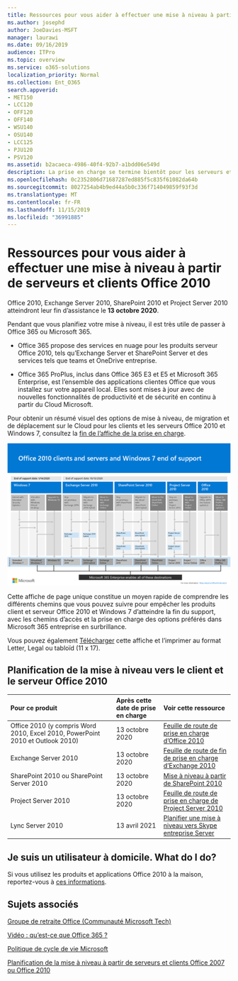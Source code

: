 ```yaml
---
title: Ressources pour vous aider à effectuer une mise à niveau à partir de serveurs et clients Office 2010
ms.author: josephd
author: JoeDavies-MSFT
manager: laurawi
ms.date: 09/16/2019
audience: ITPro
ms.topic: overview
ms.service: o365-solutions
localization_priority: Normal
ms.collection: Ent_O365
search.appverid:
- MET150
- LCC120
- OFF120
- OFF140
- WSU140
- OSU140
- LCC125
- PJU120
- PSV120
ms.assetid: b2acaeca-4986-40f4-92b7-a1bdd06e549d
description: La prise en charge se termine bientôt pour les serveurs et les applications clientes Office 2010, et les accords de support personnalisés ne sont pas disponibles. Utilisez cet article pour commencer à planifier votre mise à niveau maintenant.
ms.openlocfilehash: 0c2352806d71687287ed885f5c835f61082da64b
ms.sourcegitcommit: 8027254ab4b9ed44a5b0c336f714049859f93f3d
ms.translationtype: MT
ms.contentlocale: fr-FR
ms.lasthandoff: 11/15/2019
ms.locfileid: "36991885"
---
```

# <a name="resources-to-help-you-upgrade-from-office-2010-servers-and-clients"></a>Ressources pour vous aider à effectuer une mise à niveau à partir de serveurs et clients Office 2010

Office 2010, Exchange Server 2010, SharePoint 2010 et Project Server 2010 atteindront leur fin d’assistance le **13 octobre 2020**. 

Pendant que vous planifiez votre mise à niveau, il est très utile de passer à Office 365 ou Microsoft 365. 

- Office 365 propose des services en nuage pour les produits serveur Office 2010, tels qu’Exchange Server et SharePoint Server et des services tels que teams et OneDrive entreprise. 

- Office 365 ProPlus, inclus dans Office 365 E3 et E5 et Microsoft 365 Enterprise, est l’ensemble des applications clientes Office que vous installez sur votre appareil local. Elles sont mises à jour avec de nouvelles fonctionnalités de productivité et de sécurité en continu à partir du Cloud Microsoft.

Pour obtenir un résumé visuel des options de mise à niveau, de migration et de déplacement sur le Cloud pour les clients et les serveurs Office 2010 et Windows 7, consultez la [fin de l’affiche de la prise en charge](./media/upgrade-from-office-2010-servers-and-products/Office2010Windows7EndOfSupport.pdf).

![](./media/upgrade-from-office-2010-servers-and-products/office2010-windows7-end-of-support.png)

Cette affiche de page unique constitue un moyen rapide de comprendre les différents chemins que vous pouvez suivre pour empêcher les produits client et serveur Office 2010 et Windows 7 d’atteindre la fin du support, avec les chemins d’accès et la prise en charge des options préférés dans Microsoft 365 entreprise en surbrillance.

Vous pouvez également [Télécharger](https://github.com/MicrosoftDocs/microsoft-365-docs/raw/public/microsoft-365/enterprise/media/migration-microsoft-365-enterprise-workload/Office2010Windows7EndOfSupport.pdf) cette affiche et l’imprimer au format Letter, Legal ou tabloïd (11 x 17).
      
## <a name="office-2010-client-and-server-upgrade-planning"></a>Planification de la mise à niveau vers le client et le serveur Office 2010
  
|**Pour ce produit**|**Après cette date de prise en charge**|**Voir cette ressource**|
|:-----|:-----|:-----|
|Office 2010 (y compris Word 2010, Excel 2010, PowerPoint 2010 et Outlook 2010)  <br/> | 13 octobre 2020 |[Feuille de route de prise en charge d’Office 2010](https://docs.microsoft.com/DeployOffice/office-2010-end-support-roadmap) <br/> |
|Exchange Server 2010  <br/> | 13 octobre 2020  |[Feuille de route de fin de prise en charge d’Exchange 2010](exchange-2010-end-of-support.md) <br/> |
|SharePoint 2010 ou SharePoint Server 2010  <br/> | 13 octobre 2020 |[Mise à niveau à partir de SharePoint 2010](upgrade-from-sharepoint-2010.md) <br/> |
|Project Server 2010 <br/> | 13 octobre 2020 | [Feuille de route de prise en charge de Project Server 2010](project-server-2010-end-of-support.md) <br/> |
|Lync Server 2010 <br/> | 13 avril 2021 | [Planifier une mise à niveau vers Skype entreprise Server](https://docs.microsoft.com/skypeforbusiness/plan-your-deployment/upgrade) <br/> |
    
## <a name="im-a-home-user-what-do-i-do"></a>Je suis un utilisateur à domicile. What do I do?

Si vous utilisez les produits et applications Office 2010 à la maison, reportez-vous à [ces informations](plan-upgrade-previous-versions-office.md#im-a-home-user-what-do-i-do).

## <a name="related-topics"></a>Sujets associés

[Groupe de retraite Office (Communauté Microsoft Tech)](https://go.microsoft.com/fwlink/?linkid=842065)
  
[Vidéo : qu’est-ce que Office 365 ?](https://support.office.com/article/847caf12-2589-452c-8aca-1c009797678b.aspx)
  
[Politique de cycle de vie Microsoft](https://go.microsoft.com/fwlink/?linkid=865200)

[Planification de la mise à niveau à partir de serveurs et clients Office 2007 ou Office 2010](plan-upgrade-previous-versions-office.md)

